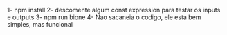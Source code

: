 1- npm install
2- descomente algum const expression para testar os inputs e outputs
3- npm run bione
4- Nao sacaneia o codigo, ele esta bem simples, mas funcional